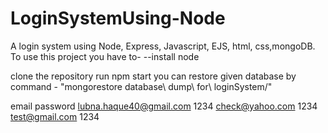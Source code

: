# LoginSystemUsing-Node
A login system using Node, Express, Javascript, EJS, html, css,mongoDB.
To use this project you have to-
--install node

clone the repository
run npm start
you can restore given database by command - "mongorestore database\ dump\ for\ loginSystem/"

email                     password
lubna.haque40@gmail.com   1234
check@yahoo.com           1234
test@gmail.com            1234
